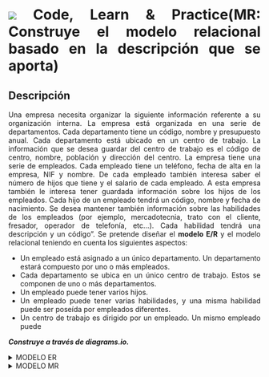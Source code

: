 <div align="justify">

# <img src=../../../../../images/computer.png width="40"> Code, Learn & Practice(MR: Construye el modelo relacional basado en la descripción que se aporta)

## Descripción

Una empresa necesita organizar la siguiente información referente a su organización interna.
La empresa está organizada en una serie de departamentos. Cada departamento tiene un
código, nombre y presupuesto anual. Cada departamento está ubicado en un centro de trabajo. La información que se desea guardar del centro de trabajo es el código de centro, nombre, población y dirección del centro.
La empresa tiene una serie de empleados. Cada empleado tiene un teléfono, fecha de
alta en la empresa, NIF y nombre. De cada empleado también interesa saber el número de hijos que tiene y el salario de cada empleado.
A esta empresa también le interesa tener guardada información sobre los hijos de los
empleados. Cada hijo de un empleado tendrá un código, nombre y fecha de nacimiento.
Se desea mantener también información sobre las habilidades de los empleados (por ejemplo, mercadotecnia, trato con el cliente, fresador, operador de telefonía, etc…). Cada
habilidad tendrá una descripción y un código”.
Se pretende diseñar el __modelo E/R__ y el modelo relacional teniendo en cuenta los siguientes aspectos:

- Un empleado está asignado a un único departamento. Un departamento estará compuesto por uno o más empleados.
- Cada departamento se ubica en un único centro de trabajo. Estos se componen de
uno o más departamentos.
- Un empleado puede tener varios hijos.
- Un empleado puede tener varias habilidades, y una misma habilidad puede ser
poseída por empleados diferentes.
- Un centro de trabajo es dirigido por un empleado. Un mismo empleado puede

___Construye a través de diagrams.io.___

<details>
        <summary>MODELO ER</summary>
    </br>
    <img src="img/Empresa.ER.drawio.png">
    </br>

  </details>
  
  <details>
        <summary>MODELO MR</summary>
    </br>
    <img src="img/Empresa.MR.drawio.png" width="200px">
    </br>

  </details>


 </div>